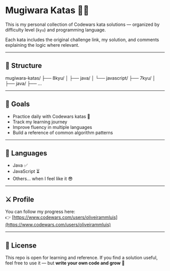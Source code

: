 # Mugiwara Katas 🏴‍☠️

This is my personal collection of Codewars kata solutions — organized by difficulty level (`kyu`) and programming language.

Each kata includes the original challenge link, my solution, and comments explaining the logic where relevant.

---

## 📂 Structure

mugiwara-katas/
├── 8kyu/
│ ├── java/
│ └── javascript/
├── 7kyu/
│ ├── java/
├── ...


---

## 🚀 Goals

- Practice daily with Codewars katas 🧠  
- Track my learning journey  
- Improve fluency in multiple languages  
- Build a reference of common algorithm patterns  

---

## 🧪 Languages

- Java ✅  
- JavaScript ⏳   
- Others... when I feel like it 😎  

---

## ⚔️ Profile

You can follow my progress here:  
👉 [https://www.codewars.com/users/oliveirammluis](https://www.codewars.com/users/oliveirammluis)

---

## 📜 License

This repo is open for learning and reference. If you find a solution useful, feel free to use it — but **write your own code and grow** 💪

